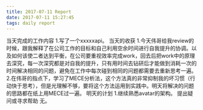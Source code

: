 ```yaml
---
title: 2017-07-11 Report
date: 2017-07-11 15:27:45
tags: daily report
---
```

当天完成的工作内容
1.写了一个xxxxxapi。
当天的收获
1.今天伟哥给我review的时候，跟我解释了在公司工作的目标和自己利用空余时间进行自我提升的协调。以及如何该使二者达到平衡，在公司要重视效率完成work，回去后把work中的原理去深究，每一次深究都是对自我的提升，只有用时间去钻研后才能做到消耗一次的时间解决相同的问题，避免在工作中每次碰到相同的问题都需要去重新思考一遍。
2.在伟哥的指点下，学习了MECE分析法，这个方法真的非常抑制我的坏习惯（行动快于思考），但是光理解不够，要将这个方法运用到实践中。明天将解决的问题的思路都在纸上用MECE过一遍。
明天的计划
1.继续熟悉avatar的架构。
提出疑问或寻求帮助
无。